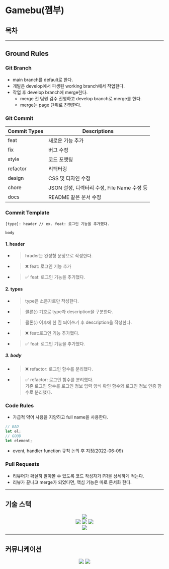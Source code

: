 # Gamebu(껨부)

## 목차

---

## Ground Rules
### Git Branch
- main branch를 default로 한다.
- 개발은 develop에서 파생된 working branch에서 작업한다.
- 작업 후 develop branch에 merge한다.
    - merge 전 팀원 검수 진행하고 develop branch로 merge를 한다.
    - merge는 page 단위로 진행한다.

### Git Commit
|Commit Types|Descriptions|
|--|--|
|feat|새로운 기능 추가|
|fix|버그 수정|
|style|코드 포맷팅|
|refactor|리팩터링|
|design|CSS 및 디자인 수정|
|chore|JSON 설정, 디렉터리 수정, File Name 수정 등|
|docs|README 같은 문서 수정|

### Commit Template
```
[type]: header // ex. feat: 로그인 기능을 추가했다.

body
```
#### 1. header
- > hrader는 완성형 문장으로 작성한다. <br />
- > ❌ feat: 로그인 기능 추가 <br />
- > ✅ feat: 로그인 기능을 추가했다.

#### 2. types
- > type은 소문자로만 작성한다. <br />
- > 콜론(:) 기호로 type과 description을 구분한다. <br />
- > 콜론(:) 이후에 한 칸 띄어쓰기 후 description을 작성한다.
- > ❌ feat:로그인 기능 추가했다. <br />
- > ✅ feat: 로그인 기능을 추가했다.

##### 3. body
- > ❌ refactor: 로그인 함수를 분리했다. <br />
- > ✅ refactor: 로그인 함수를 분리했다. <br />
기존 로그인 함수를 로그인 정보 입력 양식 확인 함수와 로그인 정보 인증 함수로 분리했다.

### Code Rules
- 가급적 약어 사용을 지양하고 full name을 사용한다.

```js
// BAD
let el;
// GOOD
let element;
```

- event, handler function 규칙 논의 후 지정(2022-06-09)

### Pull Requests
- 리뷰어가 확실히 알아볼 수 있도록 코드 작성자가 PR을 상세하게 적는다.
- 리뷰가 끝나고 merge가 되었다면, 핵심 기능은 따로 문서화 한다.

---

## 기술 스택
<div align=center> 
  <img src="https://img.shields.io/badge/react-61DAFB?style=for-the-badge&logo=react&logoColor=black" />
  <br>
  <img src="https://img.shields.io/badge/npm-CB3837?style=for-the-badge&logo=npm&logoColor=#CB3837" />
  <img src="https://img.shields.io/badge/React Router-121212?style=for-the-badge&logo=React Router&logoColor=#CA4245" />
  <img src="https://img.shields.io/badge/styled components-3C3C3C?style=for-the-badge&logo=styled-components&logoColor=#DB7093" />
  <br>
  <img src="https://img.shields.io/badge/Visual Studio Code-007ACC?style=for-the-badge&logo=Visual Studio Code&logoColor=#007ACC" />
  
</div>

---

## 커뮤니케이션
<div align=center> 
  <img src="https://img.shields.io/badge/Notion-000000?style=for-the-badge&logo=Notion&logoColor=#000000" />
  <img src="https://img.shields.io/badge/Discord-292841?style=for-the-badge&logo=Discord&logoColor=#5865F2" />
  
</div>